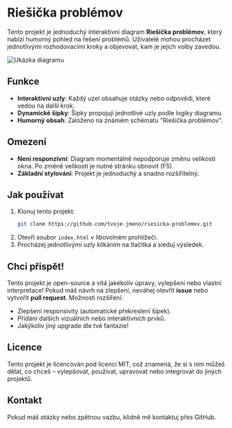 # Riešička problémov

Tento projekt je jednoduchý interaktivní diagram **Riešička problémov**, který nabízí humorný pohled na řešení problémů. Uživatelé mohou procházet jednotlivými rozhodovacími kroky a objevovat, kam je jejich volby zavedou.

![Ukázka diagramu](screenshot.jpg)

## Funkce

- **Interaktivní uzly**: Každý uzel obsahuje otázky nebo odpovědi, které vedou na další krok.
- **Dynamické šipky**: Šipky propojují jednotlivé uzly podle logiky diagramu.
- **Humorný obsah**: Založeno na známém schématu "Riešička problémov".

## Omezení
- **Není responzivní**: Diagram momentálně nepodporuje změnu velikosti okna. Po změně velikosti je nutné stránku obnovit (F5).
- **Základní stylování**: Projekt je jednoduchý a snadno rozšířitelný.

## Jak používat
1. Klonuj tento projekt:
   ```bash
   git clone https://github.com/tvoje-jmeno/riesicka-problemov.git
2. Otevři soubor `index.html` v libovolném prohlížeči.
3. Procházej jednotlivými uzly klikáním na tlačítka a sleduj výsledek.

## Chci přispět!
Tento projekt je open-source a vítá jakékoliv úpravy, vylepšení nebo vlastní interpretace! Pokud máš návrh na zlepšení, neváhej otevřít **issue** nebo vytvořit **pull request**. Možnosti rozšíření:

-   Zlepšení responsivity (automatické překreslení šipek).
-   Přidání dalších vizuálních nebo interaktivních prvků.
-   Jakýkoliv jiný upgrade dle tvé fantazie!

## Licence
Tento projekt je licencován pod licencí MIT, což znamená, že si s ním můžeš dělat, co chceš – vylepšovat, používat, upravovat nebo integrovat do jiných projektů.

## Kontakt
Pokud máš otázky nebo zpětnou vazbu, klidně mě kontaktuj přes GitHub.